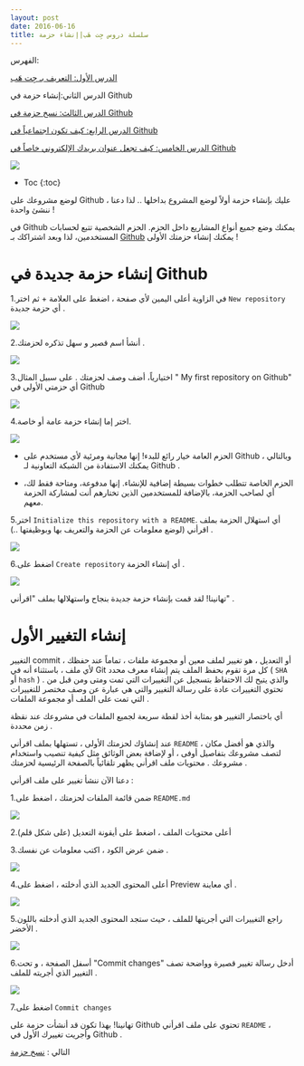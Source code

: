 ```yaml
---
layout: post
date: 2016-06-16
title: سلسلة دروس جِت هَب|إنشاء حزمة
---
```

 
الفهرس:

[الدرس الأول: التعريف بـ جِت هَب](intro)

الدرس الثاني:إنشاء حزمة في Github

[الدرس الثالث: نسخ حزمة في Github](fork-repo)

[الدرس الرابع: كيف تكون اجتماعياً في Github](being-social)

[الدرس الخامس: كيف تجعل عنوان بريدك الإلكتروني خاصاً في Github](keep-your-email-private)

![](https://help.github.com/assets/images/site/create-a-repo.gif)

* Toc
{:toc}

لوضع مشروعك على Github ، عليك بإنشاء حزمة أولاً لوضع المشروع بداخلها .. لذا دعنا ننشئ واحدة !

في Github يمكنك وضع جميع أنواع المشاريع داخل الحزم. الحزم الشخصية تتبع لحسابات المستخدمين، لذا وبعد اشتراكك بـ [Github](http://github.com) يمكنك إنشاء حزمتك الأولى !


# إنشاء حزمة جديدة في Github

1.في الزاوية أعلى اليمين ﻷي صفحة ، اضغط على العلامة + ثم اختر 
`New repository` أي حزمة جديدة .

![](https://help.github.com/assets/images/help/repository/repo-create.png)


2.أنشأ اسم قصير و سهل تذكره لحزمتك .


![](https://help.github.com/assets/images/help/repository/create-repository-name.png0/create-repository-name.png)

3.اختيارياً، أضف وصف لحزمتك . على سبيل المثال  " My first repository on Github" أي حزمتي الأولى في Github


![](https://help.github.com/assets/images/help/repository/create-repository-desc.png)

4.اختر إما إنشاء حزمة عامة أو خاصة.

![](https://help.github.com/assets/images/help/repository/create-repository-public-private.png)

  * الحزم العامة خيار رائع للبدء! إنها مجانية ومرئية ﻷي مستخدم على Github ، وبالتالي يمكنك الاستفادة من الشبكة التعاونية لـ Github .

  * الحزم الخاصة تتطلب خطوات بسيطة إضافية للإنشاء. إنها مدفوعة، ومتاحة فقط لك، أي لصاحب الحزمة، بالإضافة للمستخدمين الذين تختارهم أنت لمشاركة الحزمة معهم.


5.اختر `Initialize this repository with a README`.  أي استهلال الحزمة بملف اقرأني (لوضع معلومات عن الحزمة والتعريف بها وبوظيفتها ..) .


![](https://help.github.com/assets/images/help/repository/create-repository-init-readme.png)

6.اضغط على `Create repository` أي إنشاء الحزمة .


![](https://help.github.com/assets/images/help/repository/create-repository-button.png)

تهانينا! لقد قمت بإنشاء حزمة جديدة بنجاح واستهلالها بملف "اقرأني" .

# إنشاء التغيير الأول

التغيير  commit ، أو التعديل ، هو تغيير لملف معين أو مجموعة ملفات ، تماماً عند حفظك ﻷي ملف ، باستثناء أنه في Git كل مرة تقوم بحفظ الملف يتم إنشاء معرف محدد ( `SHA` أو `hash` ) والذي يتيح لك الاحتفاظ بتسجيل عن التغييرات التي تمت ومتى ومن قبل من . تحتوي التغييرات عادة على رسالة التغيير والتي هي عبارة عن وصف مختصر  للتغييرات التي تمت على الملف أو مجموعة الملفات .

أي باختصار التغيير هو بمثابة أخذ لقطة سريعة لجميع الملفات في مشروعك عند نقظة زمن محددة .

عند إنشاؤك لحزمتك الأولى ، تستهلها بملف اقرأني `README` ، والذي هو أفضل مكان لتصف مشروعك بتفاصيل أوفى ، أو لإضافة بعض الوثائق مثل كيفية تنصيب واستخدام مشروعك . محتويات ملف اقرأني يظهر تلقائياً بالصفحة الرئيسية لحزمتك .

دعنا الآن ننشأ تغيير على ملف اقرأني :

1.ضمن قائمة الملفات لحزمتك ، اضغط على `README.md`


![](https://help.github.com/assets/images/help/repository/create-commit-open-readme.png)

2.أعلى محتويات الملف ، اضغط على أيقونة التعديل (على شكل قلم)


3.ضمن عرض الكود ، اكتب معلومات عن نفسك .

![](https://help.github.com/assets/images/help/repository/edit-readme-light.png)


4.أعلى المحتوى الجديد الذي أدخلته ، اضغط على Preview أي معاينة .


![](https://help.github.com/assets/images/help/repository/edit-readme-preview-changes.png)


5.راجع التغييرات التي أجريتها للملف ، حيث ستجد المحتوى الجديد الذي أدخلته باللون الأخضر .


![](https://help.github.com/assets/images/help/repository/create-commit-review.png)


6.أسفل الصفحة ، و تحت "Commit changes" أدخل رسالة تغيير قصيرة وواضحة تصف التغيير الذي أجريته للملف .


![](https://help.github.com/assets/images/help/repository/write-commit-message-quick-pull.png)


7.اضغط على `Commit changes`


تهانينا! بهذا تكون قد أنشأت حزمة على Github تحتوي على ملف اقرأني `README` ، وأجريت تغييرك الأول في Github .

التالي : [نسخ حزمة](fork-repo) 